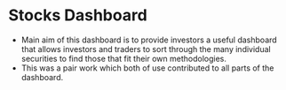 # Stocks Dashboard
- Main aim of this dashboard is to provide investors a useful dashboard that allows investors and traders to sort through the many individual securities to find those that fit their own methodologies.
- This was a pair work which both of use contributed to all parts of the dashboard.
